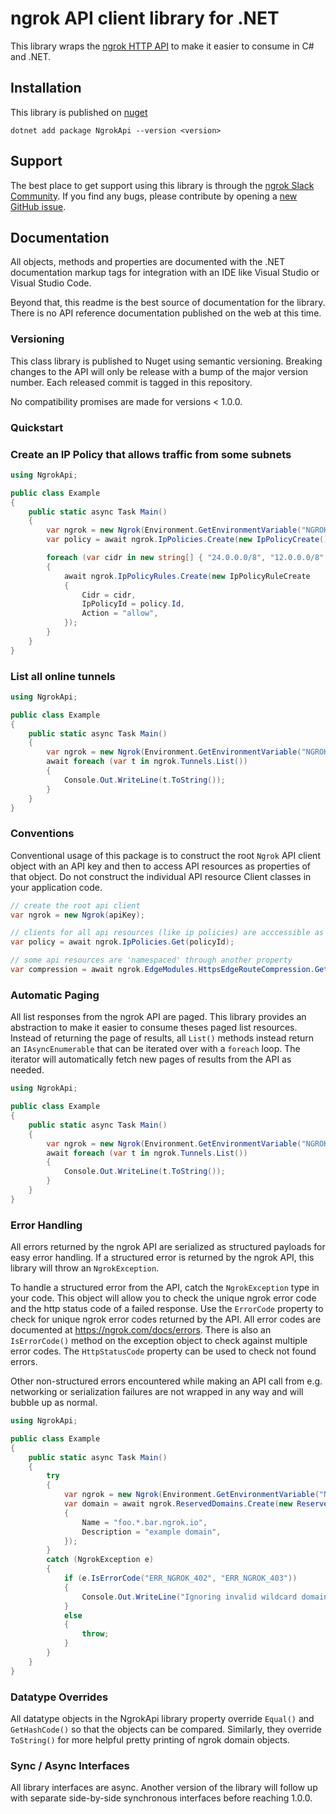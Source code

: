 <!-- Code generated for API Clients. DO NOT EDIT. -->

# ngrok API client library for .NET

This library wraps the [ngrok HTTP API](https://ngrok.com/docs/api) to make it
easier to consume in C# and .NET.

## Installation

This library is published on [nuget](https://www.nuget.org/packages/NgrokApi/)

    dotnet add package NgrokApi --version <version>

## Support

The best place to get support using this library is through the [ngrok Slack Community](https://ngrok.com/slack). If you find any bugs, please contribute by opening a [new GitHub issue](https://github.com/ngrok/ngrok-api-dotnet/issues/new/choose).

## Documentation

All objects, methods and properties are documented with the .NET documentation
markup tags for integration with an IDE like Visual Studio or Visual Studio
Code.

Beyond that, this readme is the best source of documentation for the library.
There is no API reference documentation published on the web at this time.

### Versioning

This class library is published to Nuget using semantic versioning. Breaking
changes to the API will only be release with a bump of the major version number.
Each released commit is tagged in this repository.

No compatibility promises are made for versions < 1.0.0.

### Quickstart

### Create an IP Policy that allows traffic from some subnets

```csharp
using NgrokApi;

public class Example
{
    public static async Task Main()
    {
        var ngrok = new Ngrok(Environment.GetEnvironmentVariable("NGROK_API_KEY"));
        var policy = await ngrok.IpPolicies.Create(new IpPolicyCreate());

        foreach (var cidr in new string[] { "24.0.0.0/8", "12.0.0.0/8" })
        {
            await ngrok.IpPolicyRules.Create(new IpPolicyRuleCreate
            {
                Cidr = cidr,
                IpPolicyId = policy.Id,
                Action = "allow",
            });
        }
    }
}
```

### List all online tunnels

```csharp
using NgrokApi;

public class Example
{
    public static async Task Main()
    {
        var ngrok = new Ngrok(Environment.GetEnvironmentVariable("NGROK_API_KEY"));
        await foreach (var t in ngrok.Tunnels.List())
        {
            Console.Out.WriteLine(t.ToString());
        }
    }
}
```

### Conventions

Conventional usage of this package is to construct the root `Ngrok` API client
object with an API key and then to access API resources as properties of that
object. Do not construct the individual API resource Client classes in your
application code.

```csharp
// create the root api client
var ngrok = new Ngrok(apiKey);

// clients for all api resources (like ip policies) are acccessible as properties of the root client
var policy = await ngrok.IpPolicies.Get(policyId);

// some api resources are 'namespaced' through another property
var compression = await ngrok.EdgeModules.HttpsEdgeRouteCompression.Get(edgeRouteItem);
```

### Automatic Paging

All list responses from the ngrok API are paged. This library provides an
abstraction to make it easier to consume theses paged list resources. Instead
of returning the page of results, all `List()` methods instead return an
`IAsyncEnumerable` that can be iterated over with a `foreach` loop. The iterator
will automatically fetch new pages of results from the API as needed.

```csharp
using NgrokApi;

public class Example
{
    public static async Task Main()
    {
        var ngrok = new Ngrok(Environment.GetEnvironmentVariable("NGROK_API_KEY"));
        await foreach (var t in ngrok.Tunnels.List())
        {
            Console.Out.WriteLine(t.ToString());
        }
    }
}
```

### Error Handling

All errors returned by the ngrok API are serialized as structured payloads for
easy error handling.  If a structured error is returned by the ngrok API, this
library will throw an `NgrokException`.

To handle a structured error from the API, catch the `NgrokException` type in
your code. This object will allow you to check the unique ngrok error code and
the http status code of a failed response. Use the `ErrorCode` property to
check for unique ngrok error codes returned by the API. All error codes are
documented at https://ngrok.com/docs/errors. There is also an `IsErrorCode()`
method on the exception object to check against multiple error codes. The
`HttpStatusCode` property can be used to check not found errors.

Other non-structured errors encountered while making an API call from e.g. networking
or serialization failures are not wrapped in any way and will bubble up as normal.

```csharp
using NgrokApi;

public class Example
{
    public static async Task Main()
    {
        try
        {
            var ngrok = new Ngrok(Environment.GetEnvironmentVariable("NGROK_API_KEY"));
            var domain = await ngrok.ReservedDomains.Create(new ReservedDomainCreate()
            {
                Name = "foo.*.bar.ngrok.io",
                Description = "example domain",
            });
        }
        catch (NgrokException e)
        {
            if (e.IsErrorCode("ERR_NGROK_402", "ERR_NGROK_403"))
            {
                Console.Out.WriteLine("Ignoring invalid wildcard domain.");
            }
            else
            {
                throw;
            }
        }
    }
}
```


### Datatype Overrides

All datatype objects in the NgrokApi library property override `Equal()` and `GetHashCode()`
so that the objects can be compared. Similarly, they override `ToString()` for more helpful
pretty printing of ngrok domain objects.

### Sync / Async Interfaces

All library interfaces are async. Another version of the library will follow up
with separate side-by-side synchronous interfaces before reaching 1.0.0.
